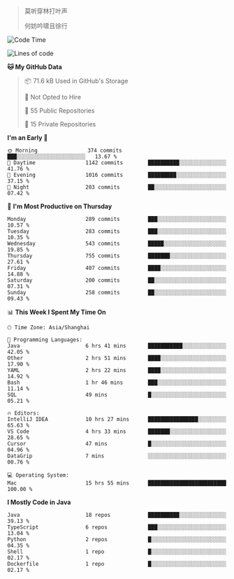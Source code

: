 > 莫听穿林打叶声
> 
> 何妨吟啸且徐行

<!-- ![Github Stats](https://github-readme-stats.vercel.app/api?username=catch6&count_private=true&show_icons=true&theme=gruvbox) -->

<!-- ![Top Langs](https://github-readme-stats.vercel.app/api/top-langs/?username=catch6&layout=compact) -->

<!--START_SECTION:waka-->
![Code Time](http://img.shields.io/badge/Code%20Time-2%2C114%20hrs%2053%20mins-blue)

![Lines of code](https://img.shields.io/badge/From%20Hello%20World%20I%27ve%20Written-9.4%20million%20lines%20of%20code-blue)

**🐱 My GitHub Data** 

> 📦 71.6 kB Used in GitHub's Storage 
 > 
> 🚫 Not Opted to Hire
 > 
> 📜 55 Public Repositories 
 > 
> 🔑 15 Private Repositories 
 > 
**I'm an Early 🐤** 

```text
🌞 Morning                374 commits         ███░░░░░░░░░░░░░░░░░░░░░░   13.67 % 
🌆 Daytime                1142 commits        ██████████░░░░░░░░░░░░░░░   41.76 % 
🌃 Evening                1016 commits        █████████░░░░░░░░░░░░░░░░   37.15 % 
🌙 Night                  203 commits         ██░░░░░░░░░░░░░░░░░░░░░░░   07.42 % 
```
📅 **I'm Most Productive on Thursday** 

```text
Monday                   289 commits         ███░░░░░░░░░░░░░░░░░░░░░░   10.57 % 
Tuesday                  283 commits         ███░░░░░░░░░░░░░░░░░░░░░░   10.35 % 
Wednesday                543 commits         █████░░░░░░░░░░░░░░░░░░░░   19.85 % 
Thursday                 755 commits         ███████░░░░░░░░░░░░░░░░░░   27.61 % 
Friday                   407 commits         ████░░░░░░░░░░░░░░░░░░░░░   14.88 % 
Saturday                 200 commits         ██░░░░░░░░░░░░░░░░░░░░░░░   07.31 % 
Sunday                   258 commits         ██░░░░░░░░░░░░░░░░░░░░░░░   09.43 % 
```


📊 **This Week I Spent My Time On** 

```text
🕑︎ Time Zone: Asia/Shanghai

💬 Programming Languages: 
Java                     6 hrs 41 mins       ███████████░░░░░░░░░░░░░░   42.05 % 
Other                    2 hrs 51 mins       ████░░░░░░░░░░░░░░░░░░░░░   17.90 % 
YAML                     2 hrs 22 mins       ████░░░░░░░░░░░░░░░░░░░░░   14.92 % 
Bash                     1 hr 46 mins        ███░░░░░░░░░░░░░░░░░░░░░░   11.14 % 
SQL                      49 mins             █░░░░░░░░░░░░░░░░░░░░░░░░   05.21 % 

🔥 Editors: 
IntelliJ IDEA            10 hrs 27 mins      ████████████████░░░░░░░░░   65.63 % 
VS Code                  4 hrs 33 mins       ███████░░░░░░░░░░░░░░░░░░   28.65 % 
Cursor                   47 mins             █░░░░░░░░░░░░░░░░░░░░░░░░   04.96 % 
DataGrip                 7 mins              ░░░░░░░░░░░░░░░░░░░░░░░░░   00.76 % 

💻 Operating System: 
Mac                      15 hrs 55 mins      █████████████████████████   100.00 % 
```

**I Mostly Code in Java** 

```text
Java                     18 repos            ██████████░░░░░░░░░░░░░░░   39.13 % 
TypeScript               6 repos             ███░░░░░░░░░░░░░░░░░░░░░░   13.04 % 
Python                   2 repos             █░░░░░░░░░░░░░░░░░░░░░░░░   04.35 % 
Shell                    1 repo              █░░░░░░░░░░░░░░░░░░░░░░░░   02.17 % 
Dockerfile               1 repo              █░░░░░░░░░░░░░░░░░░░░░░░░   02.17 % 
```




<!--END_SECTION:waka-->
